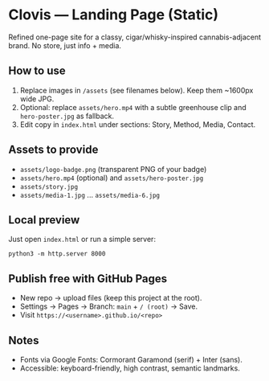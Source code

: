 # Clovis — Landing Page (Static)

Refined one-page site for a classy, cigar/whisky-inspired cannabis-adjacent brand. No store, just info + media.

## How to use
1. Replace images in `/assets` (see filenames below). Keep them ~1600px wide JPG.
2. Optional: replace `assets/hero.mp4` with a subtle greenhouse clip and `hero-poster.jpg` as fallback.
3. Edit copy in `index.html` under sections: Story, Method, Media, Contact.

## Assets to provide
- `assets/logo-badge.png` (transparent PNG of your badge)
- `assets/hero.mp4` (optional) and `assets/hero-poster.jpg`
- `assets/story.jpg`
- `assets/media-1.jpg` ... `assets/media-6.jpg`

## Local preview
Just open `index.html` or run a simple server:
```
python3 -m http.server 8000
```

## Publish free with GitHub Pages
- New repo → upload files (keep this project at the root).
- Settings → Pages → Branch: `main` + `/ (root)` → Save.
- Visit `https://<username>.github.io/<repo>`

## Notes
- Fonts via Google Fonts: Cormorant Garamond (serif) + Inter (sans).
- Accessible: keyboard-friendly, high contrast, semantic landmarks.
